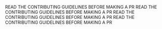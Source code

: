 READ THE CONTRIBUTING GUIDELINES BEFORE MAKING A PR
READ THE CONTRIBUTING GUIDELINES BEFORE MAKING A PR
READ THE CONTRIBUTING GUIDELINES BEFORE MAKING A PR
READ THE CONTRIBUTING GUIDELINES BEFORE MAKING A PR
